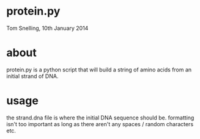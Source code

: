 # protein.py

Tom Snelling, 10th January 2014

# about

protein.py is a python script that will build a string of amino acids from an initial strand of DNA.

# usage

the strand.dna file is where the initial DNA sequence should be. formatting isn't too important as long as there aren't any spaces / random characters etc.

